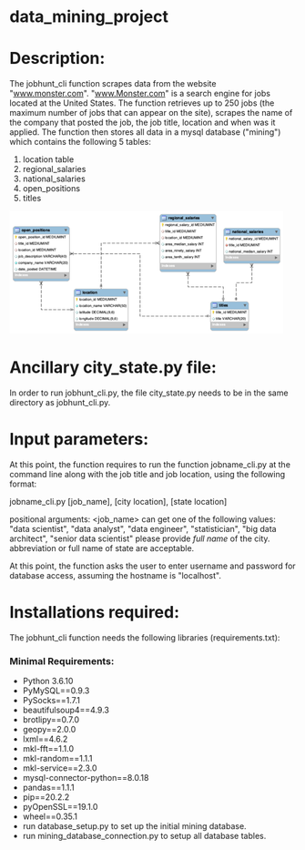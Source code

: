 # data_mining_project
# Description:
The jobhunt_cli function scrapes data from the website "www.monster.com". 
"www.Monster.com" is a search engine for jobs located at the United States. 
The function retrieves up to 250 jobs (the maximum number of jobs that can appear on the site), 
scrapes the name of the company that posted the job, the job title, location and when was it applied. 
The function then stores all data in a mysql database ("mining") which contains the following 5 tables:

1. location table
2. regional_salaries
3. national_salaries
4. open_positions
5. titles

![](.README_images/ERD_mining.png)

# Ancillary city_state.py file:  
In order to run jobhunt_cli.py, the file city_state.py needs to be in the same directory as jobhunt_cli.py. 


# Input parameters:
At this point, the function requires to run the function jobname_cli.py at the command line along with the job title and job location, using the following format:

jobname_cli.py [job_name], [city location], [state location]
 
positional arguments:
<job_name> can get one of the following values: "data scientist", "data analyst", "data engineer", "statistician", "big data architect", "senior data scientist"
<city location> please provide *full name* of the city.
<state location> abbreviation or full name of state are acceptable.
 
At this point, the function asks the user to enter username and password for database access, assuming the hostname is "localhost".

# Installations required:
The jobhunt_cli function needs the following libraries (requirements.txt):

### Minimal Requirements:

- Python 3.6.10
- PyMySQL==0.9.3
- PySocks==1.7.1
- beautifulsoup4==4.9.3
- brotlipy==0.7.0
- geopy==2.0.0
- lxml==4.6.2
- mkl-fft==1.1.0
- mkl-random==1.1.1
- mkl-service==2.3.0
- mysql-connector-python==8.0.18
- pandas==1.1.1
- pip==20.2.2
- pyOpenSSL==19.1.0
- wheel==0.35.1
- run database_setup.py to set up the initial mining database.
- run mining_database_connection.py to setup all database tables.
